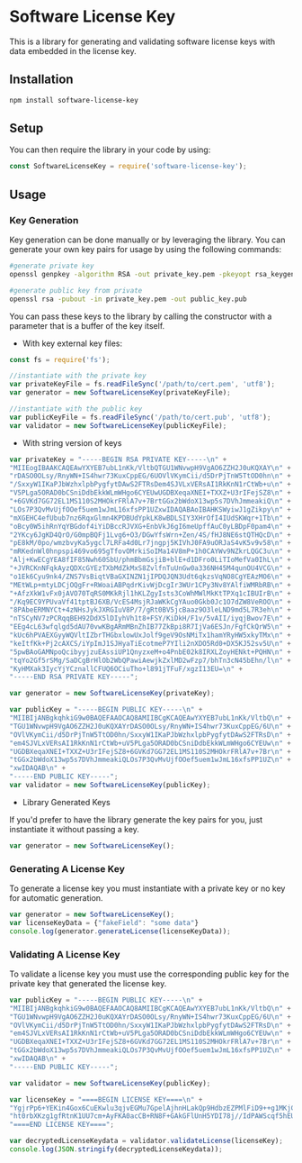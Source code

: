 # Software License Key

This is a library for generating and validating software license keys with data embedded in the license key.


## Installation
```bash
npm install software-license-key
```

## Setup
You can then require the library in your code by using:
```javascript
const SoftwareLicenseKey = require('software-license-key');
```

## Usage

### Key Generation

Key generation can be done manually or by leveraging the library. You can generate your own key pairs for usage by using the following commands:

```bash
#generate private key
openssl genpkey -algorithm RSA -out private_key.pem -pkeyopt rsa_keygen_bits:2048

#generate public key from private
openssl rsa -pubout -in private_key.pem -out public_key.pub
```

You can pass these keys to the library by calling the constructor with a parameter that is a buffer of the key itself.

  * With key external key files:
  ```javascript
  const fs = require('fs');

  //instantiate with the private key
  var privateKeyFile = fs.readFileSync('/path/to/cert.pem', 'utf8');
  var generator = new SoftwareLicenseKey(privateKeyFile);

  //instantiate with the public key
  var publicKeyFile = fs.readFileSync('/path/to/cert.pub', 'utf8');
  var validator = new SoftwareLicenseKey(publicKeyFile);
  ```
  * With string version of keys

  ```javascript
  var privateKey = "-----BEGIN RSA PRIVATE KEY-----\n" +
  "MIIEogIBAAKCAQEAwYXYEB7ubL1nKk/VltbQTGU1WNvwpH9VgAO6ZZH2J0uKQXAY\n" +
  "rDASO0OLsy/RnyWN+IS4hwr73KuxCppEG/6UOVlVKymCii/d5DrPjTnW5TtOD0hn\n" +
  "/SxxyW1IKaPJbWzhxlpbPygfytDAwS2FTRsDem4SJVLxVERsAI1RkKnN1rCtWb+u\n" +
  "V5PLga5ORAD0bCSniDdbEkkWLmWHgo6CYEUwUGDBXeqaXNEI+TXXZ+U3rIFejSZ8\n" +
  "+6GVKd7GG72EL1MS110S2MHOkrFRlA7v+7BrtGGx2bWdoX13wp5s7DVhJmmeakiQ\n" +
  "LOs7P3QvMvUjfOOef5uem1wJmL16xfsPP1UZxwIDAQABAoIBAHKSWyiwJ1gZikpy\n" +
  "mXGEHC4efUbub7nz6RqxGlmn4KPDBUdYpkLK8wBDLSIY3XHrOfI4IUdSKWqr+1Tb\n" +
  "oBcy0W5ihRnYqYBGdof4iYiDBccRJVXG+EnbVkJ6gI6meUpffAuC0yLBDpF0pam4\n" +
  "2YKcy6JgKD4QrO/G0mpBQFj1Lvg6+O3/DGwYfsWrn+Zen/4S/fHJ8NE6stQTHQcD\n" +
  "pE8kM/0po/wmzbvyKa5ygcl7LRFa4d0Lr7jngpj5KIVhJ0FA9uORJaS4vK5v9v58\n" +
  "mRKednWl0hnpspi469vo695gTfovOMrkiSoIMa14V8mP+1h0CAYWv9NZkrLQGC3u\n" +
  "Alj+KwECgYEA8fIF85Nwh60SbU/phmBbmGsjiB+blE+d1DFro0LiTIoMefVa0IhL\n" +
  "+JVRCKnNFqkAyzQDXcGYEzTXbMdZkMxS8ZvlfnTuUnGw0a336NH45M4qunOU4VCG\n" +
  "o1Ek6Cyu9nk4/ZNS7VsBiqtVBaGXINZN1jIPDQJQN3Udt6qkzsVqNO8CgYEAzMO6\n" +
  "MEtWLp+mtyLDCjOQgFr+RWoaiABPqdrKivWjDcgIr3WUr1CPy3Nv8YAlfiWMRbRB\n" +
  "+AfzXkW1vFx0jAVO70TqRS0MKkRjl1hKLZgyIsts3CoWhMWlMkKtTPXq1cIBUIrB\n" +
  "/Kq9EC9YPUvaVf41tptBJ6XB/VcES4MsjRJaWKkCgYAuo0Gkb0Jc1O7dZW8VeROO\n" +
  "8PAbeERMNYCt+4zNHsJykJXRGIuV8P/7/gRt0BV5jcBaaz9O3leLND9md5L7R3eh\n" +
  "nTSCyNV7zPCRqqBEH92DdX5lDIyhVh1t8+FSY/KiDkH/F1v/5vAII/iyqjBwov7E\n" +
  "EEg4cL63wfqlgd5dAU70vwKBgARmMBnZhIB77ZkBpi8R7IjVa6ESJn/FgfCkQrW5\n" +
  "kUc6hPVAEXGyyWQVltIZbrTHGbxlowUxJolf9geV9OsNMiTx1hamYRyHW5xkyTMx\n" +
  "keItfKk+Pj2cAXCS/iYpImJ1SJHyaTiEcotmeP7YIli2nXDO5Rd0+DX5KJ52sv5U\n" +
  "5pwBAoGAMNpoQcibyyjzuEAssiUP1QnyzxeM+o4PnbE02k8IRXLZoyHENkt+PQHN\n" +
  "tqYo2Gf5rSMg/SaDCgBrHlOb2WbQPawiAewjkZxlMD2wFzp7/bhTn3cN45bEhn/l\n" +
  "KyHMXak3IycYjYCznallCFUQ6OCiuTho+l891jTFuF/xgzI13EU=\n" +
  "-----END RSA PRIVATE KEY-----";

  var generator = new SoftwareLicenseKey(privateKey);

  var publicKey = "-----BEGIN PUBLIC KEY-----\n" +
"MIIBIjANBgkqhkiG9w0BAQEFAAOCAQ8AMIIBCgKCAQEAwYXYEB7ubL1nKk/VltbQ\n" +
"TGU1WNvwpH9VgAO6ZZH2J0uKQXAYrDASO0OLsy/RnyWN+IS4hwr73KuxCppEG/6U\n" +
"OVlVKymCii/d5DrPjTnW5TtOD0hn/SxxyW1IKaPJbWzhxlpbPygfytDAwS2FTRsD\n" +
"em4SJVLxVERsAI1RkKnN1rCtWb+uV5PLga5ORAD0bCSniDdbEkkWLmWHgo6CYEUw\n" +
"UGDBXeqaXNEI+TXXZ+U3rIFejSZ8+6GVKd7GG72EL1MS110S2MHOkrFRlA7v+7Br\n" +
"tGGx2bWdoX13wp5s7DVhJmmeakiQLOs7P3QvMvUjfOOef5uem1wJmL16xfsPP1UZ\n" +
"xwIDAQAB\n" +
"-----END PUBLIC KEY-----";
  var validator = new SoftwareLicenseKey(publicKey);
  ```

  * Library Generated Keys

  If you'd prefer to have the library generate the key pairs for you, just instantiate it without passing a key.

  ```javascript
  var generator = new SoftwareLicenseKey();
  ```


### Generating A License Key
To generate a license key you must instantiate with a private key or no key for automatic generation.

```javascript
var generator = new SoftwareLicenseKey();
var licenseKeyData = {"fakeField": "some data"}
console.log(generator.generateLicense(licenseKeyData));
```

### Validating A License Key

To validate a license key you must use the corresponding public key for the private key that generated the license key.

```javascript
var publicKey = "-----BEGIN PUBLIC KEY-----\n" +
"MIIBIjANBgkqhkiG9w0BAQEFAAOCAQ8AMIIBCgKCAQEAwYXYEB7ubL1nKk/VltbQ\n" +
"TGU1WNvwpH9VgAO6ZZH2J0uKQXAYrDASO0OLsy/RnyWN+IS4hwr73KuxCppEG/6U\n" +
"OVlVKymCii/d5DrPjTnW5TtOD0hn/SxxyW1IKaPJbWzhxlpbPygfytDAwS2FTRsD\n" +
"em4SJVLxVERsAI1RkKnN1rCtWb+uV5PLga5ORAD0bCSniDdbEkkWLmWHgo6CYEUw\n" +
"UGDBXeqaXNEI+TXXZ+U3rIFejSZ8+6GVKd7GG72EL1MS110S2MHOkrFRlA7v+7Br\n" +
"tGGx2bWdoX13wp5s7DVhJmmeakiQLOs7P3QvMvUjfOOef5uem1wJmL16xfsPP1UZ\n" +
"xwIDAQAB\n" +
"-----END PUBLIC KEY-----";

var validator = new SoftwareLicenseKey(publicKey);

var licenseKey = "====BEGIN LICENSE KEY====\n" +
"YgjrPp6+YEKin4Gox6CuEKwlu3qjvEGMu7GpelAjhnHLakQp9HdbzEZPMlFiD9++g1MKjCOu7lAwTpwXXIc/3YlsS2codN/piwAyx9HlbkCeXBk3PB+fOrv8a80Op7OZPTiY8As5YWrpfBLYZ79fOvsHqfZdc/i46aHYfX0NhW0K9RJfFgBFQRU1SaB4lDdOHedn2S6cBq5YyEgLBEIRPaheQR8/ojsa/KsI/oCC1m/0Jy1331aU/u/egGIGD8nh275zIoipJxmPzRszy6MRP8kTL+80NVneKWt7YFsNrQF9kvq6ggX9TijTsffJiUD2rkmRNVZ90LMPQKmg3eaL6g==||U2FsdGVkX1+29gUVOieMmxu/cfgZk9J4amjuzjX3aInFzubpSpSi/262FEyVmX/d\n" +
"ht0rbXKzg1gfRtnK1UU7cm+AyFKA0acCB+RN8F+GAkGFlUnH5YDI78j//IdPAWScqf5hEUIsrIC/RLIbKmDv8dWZ8+E7100xBt4IZ38IJ348Bcm0INcrfkjJNyj0okurWFjzubKCOcNxtEg931U8T34rQMSQhz1iVeNnLajpyO2/lNTMY00Xb7bYKVMpQsWRkGE3t60PYyH5EQWSksoK/R6Z4NymP4FMgRWAV8HnR4VbnCwJlkNHnmurdOFuQB0/kzoFCquXPJhaQRnbAlihaBC2GDamhBTnAdiEEQUHnGkKlh0kcIDWZI7UmoaMW52dri4BAXv/ZLwcyQrc1SnCMg==\n" +
"====END LICENSE KEY====";

var decryptedLicenseKeydata = validator.validateLicense(licenseKey);
console.log(JSON.stringify(decryptedLicenseKeydata));
```
